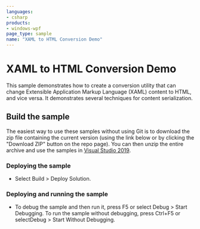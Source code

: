 ```yaml
---
languages:
- csharp
products:
- windows-wpf
page_type: sample
name: "XAML to HTML Conversion Demo"
---
```

# XAML to HTML Conversion Demo
This sample demonstrates how to create a conversion utility that can change Extensible Application Markup Language (XAML) content to HTML, and vice versa. It demonstrates several techniques for content serialization.

## Build the sample
The easiest way to use these samples without using Git is to download the zip file containing the current version (using the link below or by clicking the "Download ZIP" button on the repo page). You can then unzip the entire archive and use the samples in [Visual Studio 2019](https://www.visualstudio.com/wpf-vs).

### Deploying the sample
- Select Build > Deploy Solution. 

### Deploying and running the sample
- To debug the sample and then run it, press F5 or select Debug >  Start Debugging. To run the sample without debugging, press Ctrl+F5 or selectDebug > Start Without Debugging. 


